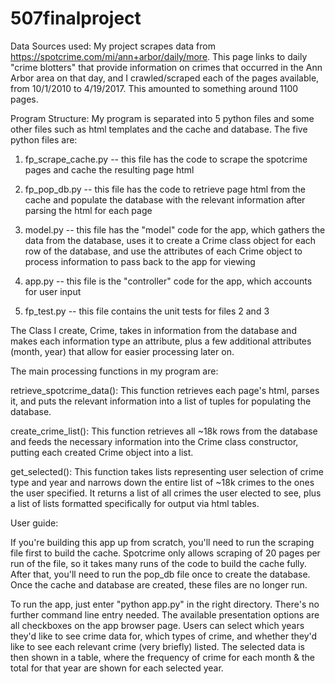 # 507finalproject

Data Sources used: My project scrapes data from https://spotcrime.com/mi/ann+arbor/daily/more.
This page links to daily "crime blotters" that provide information on crimes that
occurred in the Ann Arbor area on that day, and I crawled/scraped each of the pages
available, from 10/1/2010 to 4/19/2017. This amounted to something around 1100 pages.

Program Structure: My program is separated into 5 python files and some other files
such as html templates and the cache and database. The five python files are:

1. fp_scrape_cache.py -- this file has the code to scrape the spotcrime pages
and cache the resulting page html

2. fp_pop_db.py -- this file has the code to retrieve page html from the cache and
populate the database with the relevant information after parsing the html for
each page

3. model.py -- this file has the "model" code for the app, which gathers the data
from the database, uses it to create a Crime class object for each row of the database,
and use the attributes of each Crime object to process information to pass back to
the app for viewing

4. app.py -- this file is the "controller" code for the app, which accounts for
user input

5. fp_test.py -- this file contains the unit tests for files 2 and 3

The Class I create, Crime, takes in information from the database and makes each
information type an attribute, plus a few additional attributes (month, year) that
allow for easier processing later on.

The main processing functions in my program are:

retrieve_spotcrime_data(): This function retrieves each page's html, parses it, and
puts the relevant information into a list of tuples for populating the database.

create_crime_list(): This function retrieves all ~18k rows from the database and
feeds the necessary information into the Crime class constructor, putting each
created Crime object into a list.

get_selected(): This function takes lists representing user selection of crime type
and year and narrows down the entire list of ~18k crimes to the ones the user specified.
It returns a list of all crimes the user elected to see, plus a list of lists formatted
specifically for output via html tables.

User guide:

If you're building this app up from scratch, you'll need to run the scraping file
first to build the cache. Spotcrime only allows scraping of 20 pages per run of the file,
so it takes many runs of the code to build the cache fully. After that, you'll need to run
the pop_db file once to create the database. Once the cache and database are created,
these files are no longer run.

To run the app, just enter "python app.py" in the right directory. There's no further
command line entry needed. The available presentation options are all checkboxes on the
app browser page. Users can select which years they'd like to see crime data for, which
types of crime, and whether they'd like to see each relevant crime (very briefly) listed.
The selected data is then shown in a table, where the frequency of crime for each month
& the total for that year are shown for each selected year.
